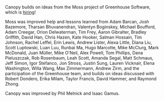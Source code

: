 Canopy builds on ideas from the Moss project of Greenhouse Software, which is [hiring](http://greenhouse.io/careers)!

Moss was improved help and lessons learned from Adam Barcan, Josh Bazemore, Tharsan Bhuvanendran, Valentyn Boginskey, Michael Boufford, Adam Creegar, Orion Delwaterman, Tim Frey, Aaron Gibralter, Bradley Griffith, David Han, Chris Hazen, Kate Hooker, Salman Hossain, Tim Johnson, Rachel Leffel, Erin Lewis, Andrew Lister, Alexa Little, Diana Liu, Scott Luptowski, Luan Luu, Runbai Ma, Hugo Marcotte, Mike McClurg, Mark McDonald, Juan Müller, Mike O'Neil, Alex Powell, Tom Phillips, Dana Pieluszczak, Rob Rosenbaum, Leah Scott, Amanda Segal, Matt Schmaus, Jeff Simon, Igor Stefanco, Jon Stross, Justin Sung, Lauren Vicknair, Elena Washington, Willa Wang, Max Zimmermann, Andrew Zirm, and the participation of the Greenhouse team, and builds on ideas discussed with Robert Dondero, Erika Milam, Taylor Francis, David Hammer, and Raymond Zhong.

Canopy was improved by Phil Melnick and Isaac Gamus.
